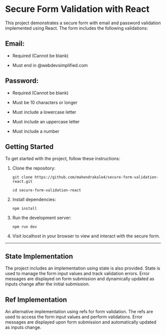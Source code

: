 # Secure Form Validation with React

This project demonstrates a secure form with email and password validation implemented using React. The form includes the following validations:

## Email:

*   Required (Cannot be blank)

*   Must end in @webdevsimplified.com

## Password:

* Required (Cannot be blank)

*  Must be 10 characters or longer

*  Must include a lowercase letter

*  Must include an uppercase letter

*  Must include a number


## Getting Started
To get started with the project, follow these instructions:

1. Clone the repository:
    ```
    git clone https://github.com/mahendrakale4/secure-form-validation-react.git
    ```
    ```
    cd secure-form-validation-react
    ```
2. Install dependencies:
    ```
    npm install
    ```
3. Run the development server:
    ```
    npm run dev
    ```
4. Visit localhost in your browser to view and interact with the secure form.


___



## State Implementation
The project includes an implementation using state is also provided. State is used to manage the form input values and track validation errors. Error messages are displayed on form submission and dynamically updated as inputs change after the initial submission.

## Ref Implementation
 An alternative  implementation using refs for form validation. The refs are used to access the form input values and perform validations. Error messages are displayed upon form submission and automatically updated as inputs change.